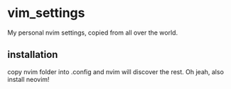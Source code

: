 # vim_settings

My personal nvim settings, copied from all over the world.

## installation

copy nvim folder into .config and nvim will discover the rest.
Oh jeah, also install neovim!

